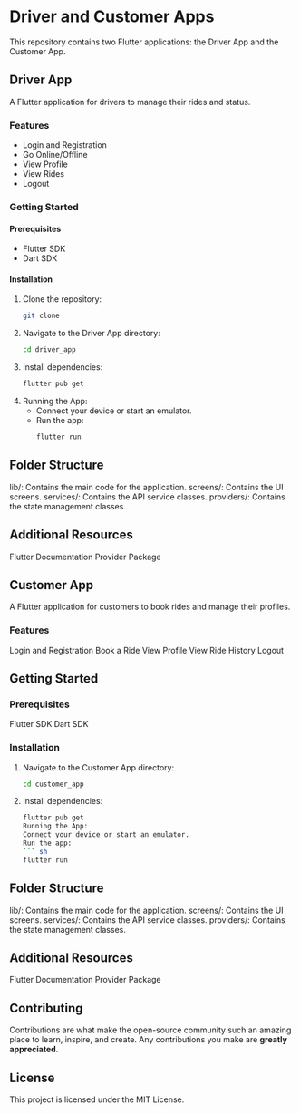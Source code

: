 # Driver and Customer Apps

This repository contains two Flutter applications: the Driver App and the Customer App.

## Driver App

A Flutter application for drivers to manage their rides and status.

### Features
- Login and Registration
- Go Online/Offline
- View Profile
- View Rides
- Logout

### Getting Started

#### Prerequisites
- Flutter SDK
- Dart SDK

#### Installation
1. Clone the repository:
   ```sh
   git clone 
2. Navigate to the Driver App directory:
   ```sh
   cd driver_app
3. Install dependencies:
    ```sh
    flutter pub get
4. Running the App:
   - Connect your device or start an emulator.
   - Run the app:
     ```sh
     flutter run
## Folder Structure
   lib/: Contains the main code for the application.
   screens/: Contains the UI screens.
   services/: Contains the API service classes.
   providers/: Contains the state management classes.
## Additional Resources
   Flutter Documentation
   Provider Package
## Customer App
A Flutter application for customers to book rides and manage their profiles.

### Features
   Login and Registration
   Book a Ride
   View Profile
   View Ride History
   Logout
## Getting Started
### Prerequisites
   Flutter SDK
   Dart SDK
### Installation
1. Navigate to the Customer App directory:
   ```sh
   cd customer_app
2. Install dependencies:
    ```sh
    flutter pub get
    Running the App:
    Connect your device or start an emulator.
    Run the app:
    ``` sh
    flutter run
## Folder Structure
   lib/: Contains the main code for the application.
   screens/: Contains the UI screens.
   services/: Contains the API service classes.
   providers/: Contains the state management classes.
## Additional Resources
   Flutter Documentation
   Provider Package
## Contributing
Contributions are what make the open-source community such an amazing place to learn, inspire, and create. Any contributions you make are **greatly appreciated**.
## License
This project is licensed under the MIT License.
